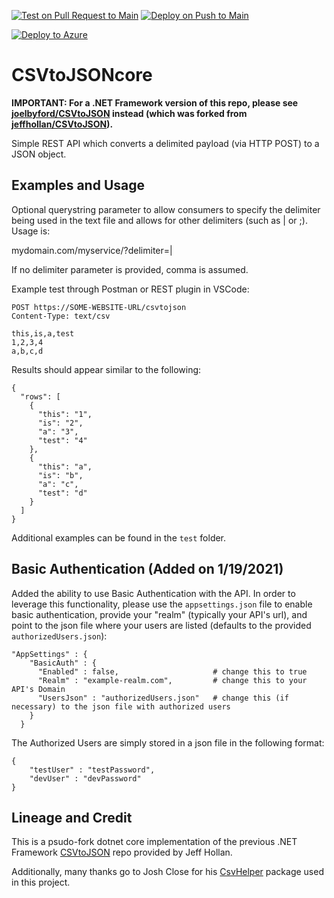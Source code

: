 [![Test on Pull Request to Main](https://github.com/joelbyford/CSVtoJSONcore/actions/workflows/main-pr.yml/badge.svg)](https://github.com/joelbyford/CSVtoJSONcore/actions/workflows/main-pr.yml) [![Deploy on Push to Main](https://github.com/joelbyford/CSVtoJSONcore/actions/workflows/main-push.yml/badge.svg)](https://github.com/joelbyford/CSVtoJSONcore/actions/workflows/main-push.yml)

[![Deploy to Azure](https://aka.ms/deploytoazurebutton)](https://portal.azure.com/#create/Microsoft.Template/uri/https%3A%2F%2Fraw.githubusercontent.com%2Fjoelbyford%2FCSVtoJSONcore%2Fmain%2FDeployTemplates%2FAzureLinuxWebAppArm.json)

# CSVtoJSONcore
**IMPORTANT: For a .NET Framework version of this repo, please see [joelbyford/CSVtoJSON](https://github.com/joelbyford/CSVtoJSON) instead (which was forked from [jeffhollan/CSVtoJSON](https://github.com/jeffhollan/CSVtoJSON)).**

Simple REST API which converts a delimited payload (via HTTP POST) to a JSON object.  



## Examples and Usage
Optional querystring parameter to allow consumers to specify the delimiter being used in the text file and allows for other delimiters (such as | or ;).  Usage is:

mydomain.com/myservice/?delimiter=|

If no delimiter parameter is provided, comma is assumed.

Example test through Postman or REST plugin in VSCode:

```
POST https://SOME-WEBSITE-URL/csvtojson
Content-Type: text/csv

this,is,a,test
1,2,3,4
a,b,c,d
```

Results should appear similar to the following: 

```
{
  "rows": [
    {
      "this": "1",
      "is": "2",
      "a": "3",
      "test": "4"
    },
    {
      "this": "a",
      "is": "b",
      "a": "c",
      "test": "d"
    }
  ]
}

```
Additional examples can be found in the `test` folder.

## Basic Authentication (Added on 1/19/2021)
Added the ability to use Basic Authentication with the API.  In order to leverage this functionality, please use the `appsettings.json` file to enable basic authentication, provide your "realm" (typically your API's url), and point to the json file where your users are listed (defaults to the provided `authorizedUsers.json`):

```
"AppSettings" : {
    "BasicAuth" : {
      "Enabled" : false,                     # change this to true
      "Realm" : "example-realm.com",         # change this to your API's Domain
      "UsersJson" : "authorizedUsers.json"   # change this (if necessary) to the json file with authorized users
    }
  }

```

The Authorized Users are simply stored in a json file in the following format:

```
{    
    "testUser" : "testPassword",
    "devUser" : "devPassword"
}
```

## Lineage and Credit
This is a psudo-fork dotnet core implementation of the previous .NET Framework [CSVtoJSON](https://github.com/jeffhollan/CSVtoJSON) repo provided by Jeff Hollan. 

Additionally, many thanks go to Josh Close for his [CsvHelper](https://github.com/JoshClose/CsvHelper) package used in this project.

